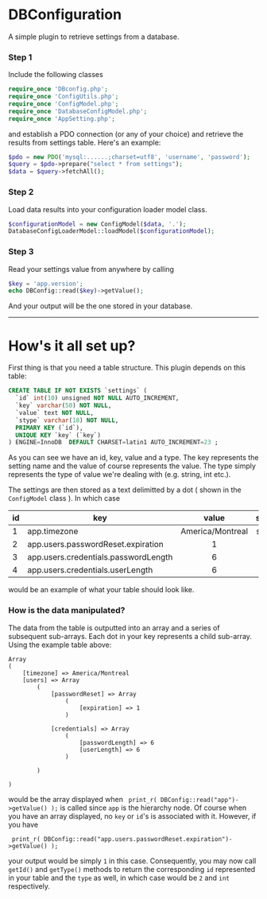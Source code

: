 DBConfiguration
===============

A simple plugin to retrieve settings from a database.

### Step 1

Include the following classes
```php
require_once 'DBconfig.php';
require_once 'ConfigUtils.php';
require_once 'ConfigModel.php';
require_once 'DatabaseConfigModel.php';
require_once 'AppSetting.php';
```

and establish a PDO connection (or any of your choice) and retrieve the results from settings table. Here's an example:
```php
$pdo = new PDO('mysql:......;charset=utf8', 'username', 'password');
$query = $pdo->prepare("select * from settings");
$data = $query->fetchAll();
```

### Step 2

Load data results into your configuration loader model class.
```php
$configurationModel = new ConfigModel($data, '.');
DatabaseConfigLoaderModel::loadModel($configurationModel);
```

### Step 3
Read your settings value from anywhere by calling
```php
$key = 'app.version';
echo DBConfig::read($key)->getValue();
```
And your output will be the one stored in your database.

---

# How's it all set up?

First thing is that you need a table structure. This plugin depends on this table:

```sql
CREATE TABLE IF NOT EXISTS `settings` (
  `id` int(10) unsigned NOT NULL AUTO_INCREMENT,
  `key` varchar(50) NOT NULL,
  `value` text NOT NULL,
  `stype` varchar(18) NOT NULL,
  PRIMARY KEY (`id`),
  UNIQUE KEY `key` (`key`)
) ENGINE=InnoDB  DEFAULT CHARSET=latin1 AUTO_INCREMENT=23 ;
```
As you can see we have an id, key, value and a type. The key represents the setting name and the value of course represents the value. The type simply represents the type of value we're dealing with (e.g. string, int etc.).

The settings are then stored as a text delimitted by a dot ( shown in the `ConfigModel` class ). 
In which case 

| id| key        | value           | stype  |
|------| ------------- |:-------------:| :-----:|
|1| app.timezone      | America/Montreal | string |
|2| app.users.passwordReset.expiration      | 1      |   int |
|3| app.users.credentials.passwordLength | 6 |    int  |
|4| app.users.credentials.userLength | 6 |    int  |

would be an example of what your table should look like.

### How is the data manipulated?

The data from the table is outputted into an array and a series of subsequent sub-arrays. Each dot in your key represents a child sub-array. Using the example table above:

```
Array
(
    [timezone] => America/Montreal
    [users] => Array
        (
            [passwordReset] => Array
                (
                    [expiration] => 1
                )

            [credentials] => Array
                (
                    [passwordLength] => 6
                    [userLength] => 6
                )

        )

)
```
would be the array displayed when  ``` print_r( DBConfig::read("app")->getValue() );``` is called since `app` is the hierarchy node. Of course when you have an array displayed, no `key` or `id`'s  is associated with it. However, if you have

``` print_r( DBConfig::read("app.users.passwordReset.expiration")->getValue() );```

your output would be simply `1` in this case. Consequently, you may now call `getId()` and `getType()` methods to return the corresponding `id` represented in your table and the `type` as well, in which case would be `2` and `int` respectively.
